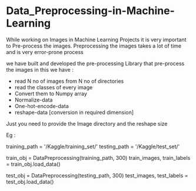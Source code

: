 # Data_Preprocessing-in-Machine-Learning
While working on Images in Machine Learning Projects it is very important to 
Pre-process the images.
Preprocessing the images takes a lot of time and is very error-prone process

we have built and developed the pre-processing Library that pre-process the images 
in this we have :

- read N no of images from N no of directories 
- read the classes of every image
- Convert them to Numpy array
- Normalize-data
- One-hot-encode-data
- reshape-data  [conversion in required dimension]

Just you need to provide the Image directory and the reshape size 



Eg : 

  training_path = '/Kaggle/training_set/'
  testing_path = '/Kaggle/test_set/'
  
  train_obj = DataPreprocessing(training_path, 300)
  train_images, train_labels = train_obj.load_data()

  test_obj = DataPreprocessing(testing_path, 300)
  test_images, test_labels = test_obj.load_data()
